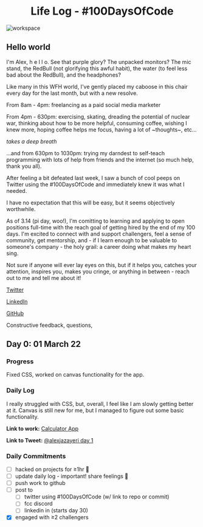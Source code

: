 <h1 align="center">Life Log - #100DaysOfCode</h1>

![workspace](assets/IMG_4044.png)

## Hello world
I'm Alex, h e l l o. See that purple glory? The unpacked monitors? The mic stand, the RedBull (not glorifying this awful habit), the water (to feel less bad about the RedBull), and the headphones?

Like many in this WFH world, I've gently placed my caboose in this chair every day for the last month, but with a new resolve.

From 8am - 4pm: freelancing as a paid social media marketer

From 4pm - 630pm: exercising, skating, dreading the potential of nuclear war, thinking about how to be more helpful, consuming coffee, wishing I knew more, hoping coffee helps me focus, having a lot of ~thoughts~, etc...

*takes a deep breath* 

...and from 630pm to 1030pm: trying my darndest to self-teach programming with lots of help from friends and the internet (so much help, thank you all).

After feeling a bit defeated last week, I saw a bunch of cool peeps on Twitter using the #100DaysOfCode and immediately knew it was what I needed. 

I have no expectation that this will be easy, but it seems objectively worthwhile. 

As of 3.14 (pi day, woo!), I'm comitting to learning and applying to open positions full-time with the reach goal of getting hired by the end of my 100 days. I'm excited to connect with and support challengers, feel a sense of community, get mentorship, and - if I learn enough to be valuable to someone's company - the holy grail: a career doing what makes my heart sing.

Not sure if anyone will ever lay eyes on this, but if it helps you, catches your attention, inspires you, makes you cringe, or anything in between - reach out to me and tell me about it!

[Twitter](https://twitter.com/alexjazayeri)

[LinkedIn](https://www.linkedin.com/in/alex-ownejazayeri/)

[GitHub](https://github.com/alexownejazayeri)

Constructive feedback, questions, 



## Day 0: 01 March 22

### Progress
Fixed CSS, worked on canvas functionality for the app.

### Daily Log 

I really struggled with CSS, but, overall, I feel like I am slowly getting better at it. Canvas is still new for me, but I managed to figure out some basic functionality.

**Link to work:** [Calculator App](http://www.example.com)

**Link to Tweet:** [@alexjazayeri day 1]()

### Daily Commitments
- [ ] hacked on projects for ≥1hr 👾
- [ ] update daily log - important! share feelings 🌈 
- [ ] push work to github
- [ ] post to
  - [ ] twitter using #100DaysOfCode (w/ link to repo or commit)
  - [ ] fcc discord
  - [ ] linkedin in (starts day 30)
- [x] engaged with ≥2 challengers

